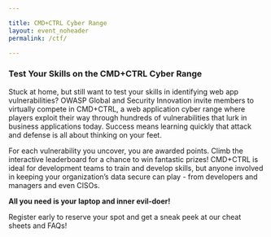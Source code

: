 ```yaml
---

title: CMD+CTRL Cyber Range
layout: event_noheader
permalink: /ctf/

---
```


### Test Your Skills on the CMD+CTRL Cyber Range

Stuck at home, but still want to test your skills in identifying web app vulnerabilities?  OWASP Global and Security Innovation invite members to virtually compete in CMD+CTRL, a web application cyber range where players exploit their way through hundreds of vulnerabilities that lurk in business applications today.  Success means learning quickly that attack and defense is all about thinking on your feet. 

For each vulnerability you uncover, you are awarded points. Climb the interactive leaderboard for a chance to win fantastic prizes! CMD+CTRL is ideal for development teams to train and develop skills, but anyone involved in keeping your organization’s data secure can play - from developers and managers and even CISOs. 

**All you need is your laptop and inner evil-doer!**

Register early to reserve your spot and get a sneak peek at our cheat sheets and FAQs! 